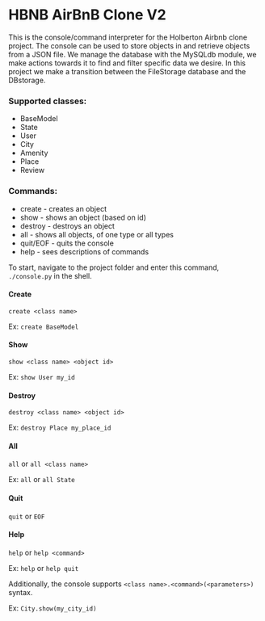 # HBNB AirBnB Clone V2

This is the console/command interpreter for the Holberton Airbnb clone project. The console can be used to store objects in and retrieve objects from a JSON file. We manage the database with the MySQLdb module, we make actions towards it to find and filter specific data we desire. In this project we make a transition between the FileStorage database and the DBstorage.

### Supported classes:
* BaseModel
* State
* User
* City
* Amenity
* Place
* Review

### Commands:
* create - creates an object
* show - shows an object (based on id)
* destroy - destroys an object
* all - shows all objects, of one type or all types
* quit/EOF - quits the console
* help - sees descriptions of commands

To start, navigate to the project folder and enter this command, `./console.py` in the shell.

#### Create
`create <class name>`

Ex:
`create BaseModel`

#### Show
`show <class name> <object id>`

Ex:
`show User my_id`

#### Destroy
`destroy <class name> <object id>`

Ex:
`destroy Place my_place_id`

#### All
`all` or `all <class name>`

Ex:
`all` or `all State`

#### Quit
`quit` or `EOF`

#### Help
`help` or `help <command>`

Ex:
`help` or `help quit`

Additionally, the console supports `<class name>.<command>(<parameters>)` syntax.

Ex:
`City.show(my_city_id)`